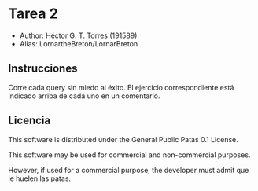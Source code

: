 # Tarea 2

+ Author: Héctor G. T. Torres (191589)
+ Alias: LornartheBreton/LornarBreton

## Instrucciones
Corre cada query sin miedo al éxito. El ejercicio correspondiente está indicado arriba de cada uno en un comentario.

## Licencia
This software is distributed under the General Public Patas 0.1 License.  

This software may be used for commercial and non-commercial purposes.  

However, if used for a commercial purpose, the developer must admit que le huelen las patas.
